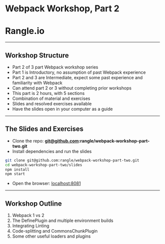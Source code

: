# Webpack Workshop, Part 2

# Rangle.io

---

## Workshop Structure

- Part 2 of 3 part Webpack workshop series
- Part 1 is Introductory, no assumption of past Webpack experience
- Part 2 and 3 are Intermediate, expect some past experience and familiarity with Webpack
- Can attend part 2 or 3 without completing prior workshops
- This part is 2 hours, with 5 sections
- Combination of material and exercises
- Slides and resolved exercises available
- Have the slides open in your computer as a guide

---

## The Slides and Exercises

- Clone the repo: **git@github.com:rangle/webpack-workshop-part-two.git**
- Install dependencies and run the slides

```sh
git clone git@github.com:rangle/webpack-workshop-part-two.git
cd webpack-workshop-part-two/slides
npm install
npm start
```

- Open the browser: [localhost:8081](http://localhost:8081)

---

## Workshop Outline

1. Webpack 1 vs 2
2. The DefinePlugin and multiple environment builds
3. Integrating Linting
4. Code-splitting and CommonsChunkPlugin
5. Some other useful loaders and plugins
